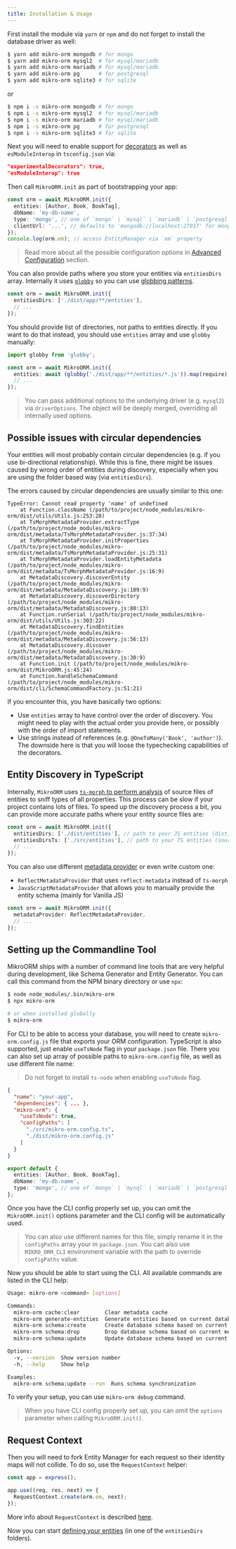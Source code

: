 ```yaml
---
title: Installation & Usage
---
```


First install the module via `yarn` or `npm` and do not forget to install the database driver as well:

```sh
$ yarn add mikro-orm mongodb # for mongo
$ yarn add mikro-orm mysql2  # for mysql/mariadb
$ yarn add mikro-orm mariadb # for mysql/mariadb
$ yarn add mikro-orm pg      # for postgresql
$ yarn add mikro-orm sqlite3 # for sqlite
```

or

```sh
$ npm i -s mikro-orm mongodb # for mongo
$ npm i -s mikro-orm mysql2  # for mysql/mariadb
$ npm i -s mikro-orm mariadb # for mysql/mariadb
$ npm i -s mikro-orm pg      # for postgresql
$ npm i -s mikro-orm sqlite3 # for sqlite
```

Next you will need to enable support for [decorators](https://www.typescriptlang.org/docs/handbook/decorators.html) as well as `esModuleInterop` in `tsconfig.json` via:

```json
"experimentalDecorators": true,
"esModuleInterop": true
```

Then call `MikroORM.init` as part of bootstrapping your app:

```typescript
const orm = await MikroORM.init({
  entities: [Author, Book, BookTag],
  dbName: 'my-db-name',
  type: 'mongo', // one of `mongo` | `mysql` | `mariadb` | `postgresql` | `sqlite`
  clientUrl: '...', // defaults to 'mongodb://localhost:27017' for mongodb driver
});
console.log(orm.em); // access EntityManager via `em` property
```

> Read more about all the possible configuration options in [Advanced Configuration](./configuration.md) section.

You can also provide paths where you store your entities via `entitiesDirs` array. Internally it uses [`globby`](https://github.com/sindresorhus/globby) so you can use [globbing patterns](https://github.com/sindresorhus/globby#globbing-patterns).

```typescript
const orm = await MikroORM.init({
  entitiesDirs: ['./dist/app/**/entities'],
  // ...
});
```

You should provide list of directories, not paths to entities directly. If you want to do that instead, you should use `entities` array and use `globby` manually:

```typescript
import globby from 'globby';

const orm = await MikroORM.init({
  entities: await (globby('./dist/app/**/entities/*.js')).map(require),
  // ...
});
```

> You can pass additional options to the underlying driver (e.g. `mysql2`) via `driverOptions`. The object will be deeply merged, overriding all internally used options.

## Possible issues with circular dependencies

Your entities will most probably contain circular dependencies (e.g. if you use bi-directional relationship). While this is fine, there might be issues caused by wrong order of entities during discovery, especially when you are using the folder based way (via `entitiesDirs`).

The errors caused by circular dependencies are usually similar to this one:

```
TypeError: Cannot read property 'name' of undefined
    at Function.className (/path/to/project/node_modules/mikro-orm/dist/utils/Utils.js:253:28)
    at TsMorphMetadataProvider.extractType (/path/to/project/node_modules/mikro-orm/dist/metadata/TsMorphMetadataProvider.js:37:34)
    at TsMorphMetadataProvider.initProperties (/path/to/project/node_modules/mikro-orm/dist/metadata/TsMorphMetadataProvider.js:25:31)
    at TsMorphMetadataProvider.loadEntityMetadata (/path/to/project/node_modules/mikro-orm/dist/metadata/TsMorphMetadataProvider.js:16:9)
    at MetadataDiscovery.discoverEntity (/path/to/project/node_modules/mikro-orm/dist/metadata/MetadataDiscovery.js:109:9)
    at MetadataDiscovery.discoverDirectory (/path/to/project/node_modules/mikro-orm/dist/metadata/MetadataDiscovery.js:80:13)
    at Function.runSerial (/path/to/project/node_modules/mikro-orm/dist/utils/Utils.js:303:22)
    at MetadataDiscovery.findEntities (/path/to/project/node_modules/mikro-orm/dist/metadata/MetadataDiscovery.js:56:13)
    at MetadataDiscovery.discover (/path/to/project/node_modules/mikro-orm/dist/metadata/MetadataDiscovery.js:30:9)
    at Function.init (/path/to/project/node_modules/mikro-orm/dist/MikroORM.js:45:24)
    at Function.handleSchemaCommand (/path/to/project/node_modules/mikro-orm/dist/cli/SchemaCommandFactory.js:51:21)
```

If you encounter this, you have basically two options:

- Use `entities` array to have control over the order of discovery. You might need to play with the actual order you provide here, or possibly with the order of import statements.
- Use strings instead of references (e.g. `@OneToMany('Book', 'author')`). The downside here is that you will loose the typechecking capabilities of the decorators.

## Entity Discovery in TypeScript

Internally, `MikroORM` uses [`ts-morph` to perform analysis](./metadata-providers.md) of source files of entities to sniff types of all properties. This process can be slow if your project contains lots of files. To speed up the discovery process a bit, you can provide more accurate paths where your entity source files are:

```typescript
const orm = await MikroORM.init({
  entitiesDirs: ['./dist/entities'], // path to your JS entities (dist), relative to `baseDir`
  entitiesDirsTs: ['./src/entities'], // path to your TS entities (source), relative to `baseDir`
  // ...
});
```

You can also use different [metadata provider](./metadata-providers.md) or even write custom one:

- `ReflectMetadataProvider` that uses `reflect-metadata` instead of `ts-morph`
- `JavaScriptMetadataProvider` that allows you to manually provide the entity schema (mainly for Vanilla JS)

```typescript
const orm = await MikroORM.init({
  metadataProvider: ReflectMetadataProvider,
  // ...
});
```

## Setting up the Commandline Tool

MikroORM ships with a number of command line tools that are very helpful during development, like Schema Generator and Entity Generator. You can call this command from the NPM binary directory or use `npx`:

```sh
$ node node_modules/.bin/mikro-orm
$ npx mikro-orm

# or when installed globally
$ mikro-orm
```

For CLI to be able to access your database, you will need to create `mikro-orm.config.js` file that exports your ORM configuration. TypeScript is also supported, just enable `useTsNode` flag in your `package.json` file. There you can also set up array of possible paths to `mikro-orm.config` file, as well as use different file name:

> Do not forget to install `ts-node` when enabling `useTsNode` flag.

```json title="./package.json"
{
  "name": "your-app",
  "dependencies": { ... },
  "mikro-orm": {
    "useTsNode": true,
    "configPaths": [
      "./src/mikro-orm.config.ts",
      "./dist/mikro-orm.config.js"
    ]
  }
}
```

```typescript title="./src/mikro-orm.config.ts"
export default {
  entities: [Author, Book, BookTag],
  dbName: 'my-db-name',
  type: 'mongo', // one of `mongo` | `mysql` | `mariadb` | `postgresql` | `sqlite`
};
```

Once you have the CLI config properly set up, you can omit the `MikroORM.init()` options parameter and the CLI config will be automatically used.

> You can also use different names for this file, simply rename it in the `configPaths` array your in `package.json`. You can also use `MIKRO_ORM_CLI` environment variable with the path to override `configPaths` value.

Now you should be able to start using the CLI. All available commands are listed in the CLI help:

```sh
Usage: mikro-orm <command> [options]

Commands:
  mikro-orm cache:clear        Clear metadata cache
  mikro-orm generate-entities  Generate entities based on current database schema
  mikro-orm schema:create      Create database schema based on current metadata
  mikro-orm schema:drop        Drop database schema based on current metadata
  mikro-orm schema:update      Update database schema based on current metadata

Options:
  -v, --version  Show version number                                   [boolean]
  -h, --help     Show help                                             [boolean]

Examples:
  mikro-orm schema:update --run  Runs schema synchronization
```

To verify your setup, you can use `mikro-orm debug` command.

> When you have CLI config properly set up, you can omit the `options` parameter when calling `MikroORM.init()`.

## Request Context

Then you will need to fork Entity Manager for each request so their identity maps will not collide. To do so, use the `RequestContext` helper:

```typescript
const app = express();

app.use((req, res, next) => {
  RequestContext.create(orm.em, next);
});
```

More info about `RequestContext` is described [here](./identity-map#request-context).

Now you can start [defining your entities](./defining-entities.md) (in one of the `entitiesDirs` folders).
